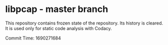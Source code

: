 # libpcap - master branch

This repository contains frozen state of the repository.
Its history is cleared. It is used only for static code
analysis with Codacy.

Commit Time: 1690271684
